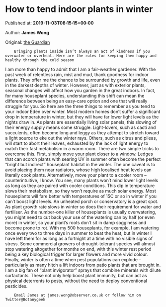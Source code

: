 
# How to tend indoor plants in winter

Published at: **2019-11-03T08:15:15+00:00**

Author: **James Wong**

Original: [the Guardian](https://www.theguardian.com/lifeandstyle/2019/nov/03/how-to-tend-indoor-plants-in-winter-advice)


        Bringing plants inside isn’t always an act of kindness if you overwater or overheat. Here are the rules for keeping them happy and healthy through the cold season
      
I am more than happy to admit that I am a fair-weather gardener. With the past week of relentless rain, mist and mud, thank goodness for indoor plants. They offer me the chance to be surrounded by growth and life, even in the darkest depths of winter.
However, just as with exterior plants, seasonal changes will affect how you garden in the great indoors. In fact, for many houseplant species, understanding this shift can mean the difference between being an easy-care option and one that will really struggle for you. So here are the three things to remember as you tend to your indoor Eden over winter.
Most modern homes don’t suffer a significant drop in temperature in winter, but they will have far lower light levels as the nights draw in. As plants are essentially living solar panels, this slowing of their energy supply means some struggle. Light-lovers, such as cacti and succulents, often become long and leggy as they attempt to stretch toward a light source to eke out the winter rays. Others, such as citrus and pileas, will start to abort their leaves, exhausted by the lack of light energy to match their fast metabolism in a warm room.
There are two simple tricks to overcome this. First, simply move your plant closer to a window. Ledges that can scorch plants with searing UV in summer often become the perfect “bright but indirect” houseplant habitat in the winter. The one caveat is to avoid placing them near radiators, whose high localised heat levels can literally cook plants.
Alternatively, move your plant to a cooler room – counterintuitive, I know. You see, many plants won’t mind lower light levels as long as they are paired with cooler conditions. This dip in temperature slows their metabolism, so they won’t require as much solar energy. Most houseplants will fare better with temperatures of 15C or so in winter if you can’t boost light levels. An unheated porch or conservatory is a great spot.
As plant growth rate slows in winter so does their requirement for water and fertiliser. As the number-one killer of houseplants is usually overwatering, you might need to cut back your use of the watering can by half (or even more) in winter, so your plant’s roots don’t sit in damp sogginess and become prone to rot. With my 500 houseplants, for example, I am watering once every two to three days in summer to beat the heat, but in winter I have left them for as long as a fortnight at a time with no visible signs of stress. Some commercial growers of drought-tolerant species will almost stop watering altogether for months on end, with this winter rest period being a key biological trigger for larger flowers and more vivid colour.
Finally, winter is often a time when pest populations can explode – particularly as many hitch a lift indoors from patio plants that are brought in. I am a big fan of “plant invigorator” sprays that combine minerals with dilute surfactants. These not only help boost plant immunity, but can act as physical deterrents to pests, without the need to deploy conventional pesticides.

        Email James at james.wong@observer.co.uk or follow him on Twitter@Botanygeek
      
